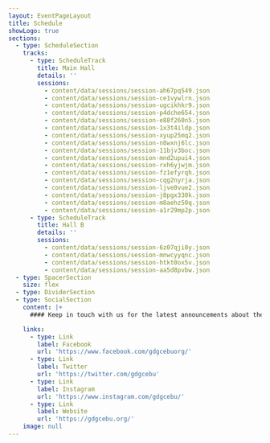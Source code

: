 ```yaml
---
layout: EventPageLayout
title: Schedule
showLogo: true
sections:
  - type: ScheduleSection
    tracks:
      - type: ScheduleTrack
        title: Main Hall
        details: ''
        sessions:
          - content/data/sessions/session-ah67pq549.json
          - content/data/sessions/session-ce1vywlrn.json
          - content/data/sessions/session-ugcikhkr9.json
          - content/data/sessions/session-p4dche654.json
          - content/data/sessions/session-e88f260n5.json
          - content/data/sessions/session-1x3t4ildp.json
          - content/data/sessions/session-xyup25mq2.json
          - content/data/sessions/session-n8wxnj6lc.json
          - content/data/sessions/session-11bjv3boc.json
          - content/data/sessions/session-mnd2upui4.json
          - content/data/sessions/session-rxh6yjwjm.json
          - content/data/sessions/session-fz1efyrqh.json
          - content/data/sessions/session-cqg2nyrja.json
          - content/data/sessions/session-ljve0vue2.json
          - content/data/sessions/session-j8pgx330k.json
          - content/data/sessions/session-m8aehz50q.json
          - content/data/sessions/session-a1r29mp2p.json
      - type: ScheduleTrack
        title: Hall B
        details: ''
        sessions:
          - content/data/sessions/session-6z07qji0y.json
          - content/data/sessions/session-mnwcyyqnc.json
          - content/data/sessions/session-htkt0ox5v.json
          - content/data/sessions/session-aa5d8pvbw.json
  - type: SpacerSection
    size: flex
  - type: DividerSection
  - type: SocialSection
    content: |+
      #### Keep in touch with us for the latest announcements about the event.

    links:
      - type: Link
        label: Facebook
        url: 'https://www.facebook.com/gdgcebuorg/'
      - type: Link
        label: Twitter
        url: 'https://twitter.com/gdgcebu'
      - type: Link
        label: Instagram
        url: 'https://www.instagram.com/gdgcebu/'
      - type: Link
        label: Website
        url: 'https://gdgcebu.org/'
    image: null
---
```

